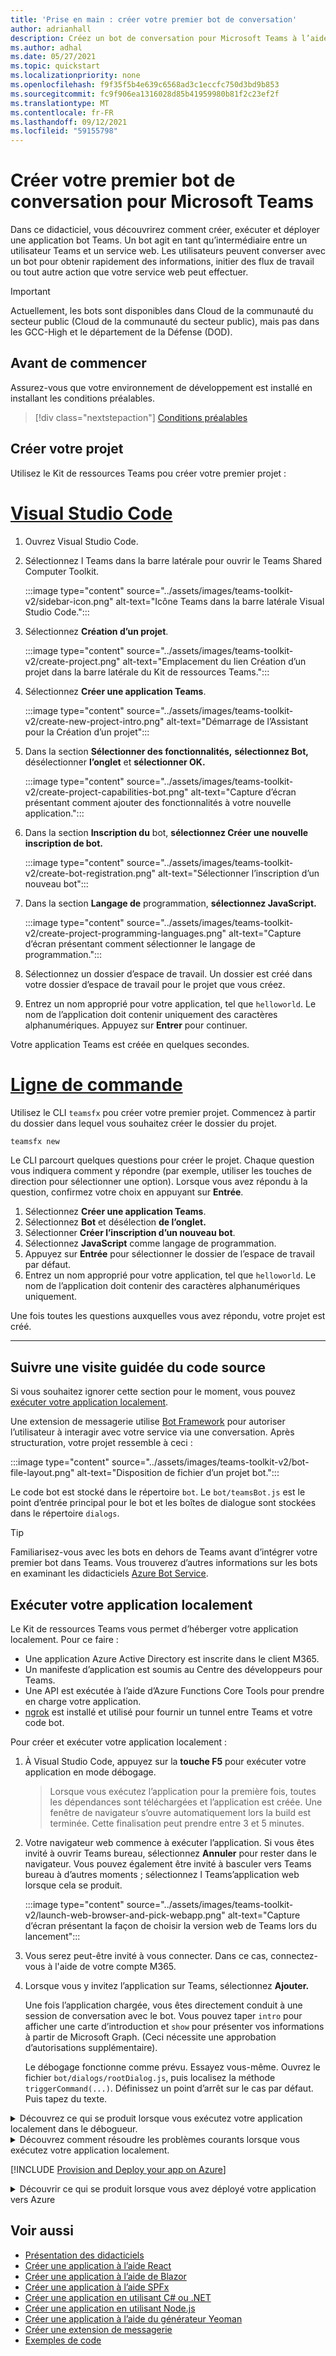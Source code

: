 ```yaml
---
title: 'Prise en main : créer votre premier bot de conversation'
author: adrianhall
description: Créez un bot de conversation pour Microsoft Teams à l’aide du Kit de ressources Teams.
ms.author: adhal
ms.date: 05/27/2021
ms.topic: quickstart
ms.localizationpriority: none
ms.openlocfilehash: f9f35f5b4e639c6568ad3c1eccfc750d3bd9b853
ms.sourcegitcommit: fc9f906ea1316028d85b41959980b81f2c23ef2f
ms.translationtype: MT
ms.contentlocale: fr-FR
ms.lasthandoff: 09/12/2021
ms.locfileid: "59155798"
---
```

# <a name="build-your-first-conversational-bot-for-microsoft-teams"></a>Créer votre premier bot de conversation pour Microsoft Teams

Dans ce didacticiel, vous découvrirez comment créer, exécuter et déployer une application bot Teams. Un bot agit en tant qu’intermédiaire entre un utilisateur Teams et un service web. Les utilisateurs peuvent converser avec un bot pour obtenir rapidement des informations, initier des flux de travail ou tout autre action que votre service web peut effectuer. 

> [!IMPORTANT]
> Actuellement, les bots sont disponibles dans Cloud de la communauté du secteur public (Cloud de la communauté du secteur public), mais pas dans les GCC-High et le département de la Défense (DOD).

## <a name="before-you-begin"></a>Avant de commencer

Assurez-vous que votre environnement de développement est installé en installant les conditions préalables.

> [!div class="nextstepaction"]
> [Conditions préalables](prerequisites.md)

## <a name="create-your-project"></a>Créer votre projet

Utilisez le Kit de ressources Teams pou créer votre premier projet :

# <a name="visual-studio-code"></a>[Visual Studio Code](#tab/vscode)

1. Ouvrez Visual Studio Code.
1. Sélectionnez l Teams dans la barre latérale pour ouvrir le Teams Shared Computer Toolkit.

    :::image type="content" source="../assets/images/teams-toolkit-v2/sidebar-icon.png" alt-text="Icône Teams dans la barre latérale Visual Studio Code.":::

1. Sélectionnez **Création d’un projet**.

   :::image type="content" source="../assets/images/teams-toolkit-v2/create-project.png" alt-text="Emplacement du lien Création d’un projet dans la barre latérale du Kit de ressources Teams.":::

1. Sélectionnez **Créer une application Teams**.

   :::image type="content" source="../assets/images/teams-toolkit-v2/create-new-project-intro.png" alt-text="Démarrage de l’Assistant pour la Création d’un projet":::

1. Dans la section **Sélectionner des fonctionnalités,** **sélectionnez Bot,** désélectionner **l’onglet** et **sélectionner OK.**

   :::image type="content" source="../assets/images/teams-toolkit-v2/create-project-capabilities-bot.png" alt-text="Capture d’écran présentant comment ajouter des fonctionnalités à votre nouvelle application.":::

1. Dans la section **Inscription du** bot, **sélectionnez Créer une nouvelle inscription de bot.**

   :::image type="content" source="../assets/images/teams-toolkit-v2/create-bot-registration.png" alt-text="Sélectionner l’inscription d’un nouveau bot":::

1. Dans la section **Langage de** programmation, **sélectionnez JavaScript.**

    :::image type="content" source="../assets/images/teams-toolkit-v2/create-project-programming-languages.png" alt-text="Capture d’écran présentant comment sélectionner le langage de programmation.":::

1. Sélectionnez un dossier d’espace de travail.  Un dossier est créé dans votre dossier d’espace de travail pour le projet que vous créez.

1. Entrez un nom approprié pour votre application, tel que `helloworld`.  Le nom de l’application doit contenir uniquement des caractères alphanumériques.  Appuyez sur **Entrer** pour continuer.

Votre application Teams est créée en quelques secondes.

# <a name="command-line"></a>[Ligne de commande](#tab/cli)

Utilisez le CLI `teamsfx` pou créer votre premier projet.  Commencez à partir du dossier dans lequel vous souhaitez créer le dossier du projet.

``` bash
teamsfx new
```

Le CLI parcourt quelques questions pour créer le projet.  Chaque question vous indiquera comment y répondre (par exemple, utiliser les touches de direction pour sélectionner une option).  Lorsque vous avez répondu à la question, confirmez votre choix en appuyant sur **Entrée**.

1. Sélectionnez **Créer une application Teams**.
1. Sélectionnez **Bot** et désélection **de l’onglet.**
1. Sélectionner **Créer l’inscription d’un nouveau bot**.
1. Sélectionnez **JavaScript** comme langage de programmation.
1. Appuyez sur **Entrée** pour sélectionner le dossier de l’espace de travail par défaut.
1. Entrez un nom approprié pour votre application, tel que `helloworld`.  Le nom de l’application doit contenir des caractères alphanumériques uniquement.

Une fois toutes les questions auxquelles vous avez répondu, votre projet est créé.

---

## <a name="take-a-tour-of-the-source-code"></a>Suivre une visite guidée du code source

Si vous souhaitez ignorer cette section pour le moment, vous pouvez [exécuter votre application localement](#run-your-app-locally).

Une extension de messagerie utilise [Bot Framework](https://docs.botframework.com) pour autoriser l’utilisateur à interagir avec votre service via une conversation.  Après structuration, votre projet ressemble à ceci :

:::image type="content" source="../assets/images/teams-toolkit-v2/bot-file-layout.png" alt-text="Disposition de fichier d’un projet bot.":::

Le code bot est stocké dans le répertoire `bot`.  Le `bot/teamsBot.js` est le point d’entrée principal pour le bot et les boîtes de dialogue sont stockées dans le répertoire `dialogs`.

> [!Tip]
> Familiarisez-vous avec les bots en dehors de Teams avant d’intégrer votre premier bot dans Teams.  Vous trouverez d’autres informations sur les bots en examinant les didacticiels [Azure Bot Service](/azure/bot-service/bot-builder-basics?view=azure-bot-service-4.0&preserve-view=true).

## <a name="run-your-app-locally"></a>Exécuter votre application localement

Le Kit de ressources Teams vous permet d’héberger votre application localement.  Pour ce faire :

- Une application Azure Active Directory est inscrite dans le client M365.
- Un manifeste d’application est soumis au Centre des développeurs pour Teams.
- Une API est exécutée à l’aide d’Azure Functions Core Tools pour prendre en charge votre application.
- [ngrok](https://ngrok.io) est installé et utilisé pour fournir un tunnel entre Teams et votre code bot.

Pour créer et exécuter votre application localement :

1. À Visual Studio Code, appuyez sur la **touche F5** pour exécuter votre application en mode débogage.

   > Lorsque vous exécutez l’application pour la première fois, toutes les dépendances sont téléchargées et l’application est créée.  Une fenêtre de navigateur s’ouvre automatiquement lors la build est terminée.  Cette finalisation peut prendre entre 3 et 5 minutes.

1. Votre navigateur web commence à exécuter l’application. Si vous êtes invité à ouvrir Teams bureau, sélectionnez **Annuler** pour rester dans le navigateur. Vous pouvez également être invité à basculer vers Teams bureau à d’autres moments ; sélectionnez l Teams’application web lorsque cela se produit.

   :::image type="content" source="../assets/images/teams-toolkit-v2/launch-web-browser-and-pick-webapp.png" alt-text="Capture d’écran présentant la façon de choisir la version web de Teams lors du lancement":::

1. Vous serez peut-être invité à vous connecter.  Dans ce cas, connectez-vous à l'aide de votre compte M365.
1. Lorsque vous y invitez l’application sur Teams, sélectionnez **Ajouter.**

   Une fois l’application chargée, vous êtes directement conduit à une session de conversation avec le bot.  Vous pouvez taper `intro` pour afficher une carte d’introduction et `show` pour présenter vos informations à partir de Microsoft Graph.  (Ceci nécessite une approbation d’autorisations supplémentaire).

   Le débogage fonctionne comme prévu. Essayez vous-même. Ouvrez le fichier `bot/dialogs/rootDialog.js`, puis localisez la méthode `triggerCommand(...)`.  Définissez un point d’arrêt sur le cas par défaut.  Puis tapez du texte.

<!-- markdownlint-disable MD033 -->
<details>
<summary>Découvrez ce qui se produit lorsque vous exécutez votre application localement dans le débogueur.</summary>

Lorsque vous appuyez sur **la touche F5,** le Teams Shared Computer Toolkit :

1. Inscrit votre application avec Azure Active Directory.
1. Inscrit votre application pour le « chargement de version latéral » dans Microsoft Teams.
1. Démarre le système principal de votre application en cours d’exécution localement à [l’aide des outils Azure Function Core](/azure/azure-functions/functions-run-local?#start).
1. Démarre un tunnel ngrok pour Teams communiquer avec votre application.
1. Démarre Microsoft Teams avec une commande pour indiquer Teams charger une version de version de l’application.

</details>

<!-- markdownlint-disable MD033 -->
<details>
<summary>Découvrez comment résoudre les problèmes courants lorsque vous exécutez votre application localement.</summary>

Pour exécuter correctement votre application dans Teams, vous devez avoir un compte de développement Microsoft 365 qui permet le chargement de version test d’une application. Pour plus d’informations sur l’ouverture d’un compte, voir [Conditions préalables](prerequisites.md#enable-sideloading).

> [!IMPORTANT]
> Pour l’instant, le chargement de version Cloud de la communauté du secteur public (Cloud de la communauté du secteur public), Cloud de la communauté du secteur public-High et DOD.

> [!TIP]
> Vérifier l’absence de problèmes avant de charger la version test de votre application en utilisant [l’outil de validation d’application](https://dev.teams.microsoft.com/appvalidation.html) qui est inclus dans le kit de ressources. Corrigez les erreurs pour charger correctement la version test de l’application.
</details>

[!INCLUDE [Provision and Deploy your app on Azure](~/includes/get-started/azure-provisioning-instructions.md)]

<!-- markdownlint-disable MD033 -->

<details>
<summary>Découvrir ce qui se produit lorsque vous avez déployé votre application vers Azure</summary>

Avant le déploiement, l’application s’est exécutée localement :

1. Le serveur principal s’exécute en utilisant _Azure Functions Core Tools_.
1. Le point de terminaison HTTP de l’application, dans lequel Microsoft Teams charge l’application, s’exécute localement.

   Le déploiement implique la mise en service de ressources sur un abonnement Azure actif et le déploiement (chargement) du code du serveur principal et du serveur frontal pour l’application vers Azure. Le serveur principal utilise une variété de services Azure, notamment Azure App Service et Azure Bot Service.

</details>

## <a name="see-also"></a>Voir aussi

* [Présentation des didacticiels](code-samples.md) 
* [Créer une application à l’aide React](first-app-react.md)
* [Créer une application à l’aide de Blazor](first-app-blazor.md)
* [Créer une application à l’aide SPFx](first-app-spfx.md)
* [Créer une application en utilisant C# ou .NET](get-started-dotnet-app-studio.md)
* [Créer une application en utilisant Node.js](get-started-nodejs-app-studio.md)
* [Créer une application à l’aide du générateur Yeoman](get-started-yeoman.md)
* [Créer une extension de messagerie](first-message-extension.md)
* [Exemples de code](https://github.com/OfficeDev/Microsoft-Teams-Samples)